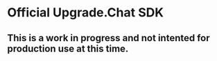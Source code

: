 # Official Upgrade.Chat SDK

## This is a work in progress and not intented for production use at this time.
